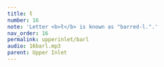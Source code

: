 ```yaml
---
title: ł
number: 16
note: 'Letter <b>ł</b> is known as "barred-l.".'
nav_order: 16
permalink: upperinlet/barl
audio: 16barl.mp3
parent: Upper Inlet
---
```

